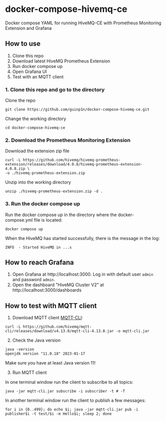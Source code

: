 # docker-compose-hivemq-ce
Docker compose YAML for running HiveMQ-CE with Prometheus Monitoring Extension and Grafana


## How to use

1. Clone this repo
2. Download latest HiveMQ Prometheus Extension
2. Run docker compose up
3. Open Grafana UI
4. Test with an MQTT client

### 1. Clone this repo and go to the directory
Clone the repo
```
git clone https://github.com/guinp1n/docker-compose-hivemq-ce.git
```
Change the working directory
```
cd docker-compose-hivemq-ce
```

### 2. Download the Prometheus Monitoring Extension
Download the extension zip file
```
curl -L https://github.com/hivemq/hivemq-prometheus-extension/releases/download/4.0.8/hivemq-prometheus-extension-4.0.8.zip \
-o ./hivemq-prometheus-extension.zip
```
Unzip into the working directory
```
unzip ./hivemq-prometheus-extension.zip -d .
```

### 3. Run the docker compose up
Run the docker compose up in the directory where the docker-compose.yml file is located:
```
docker compose up
```
When the HiveMQ has started successfully, there is the message in the log:
```
INFO  - Started HiveMQ in ...s
```

## How to reach Grafana
1. Open Grafana at http://localhost:3000. Log in with default user `admin` and password `admin`.
2. Open the dashboard "HiveMQ Cluster V2" at http://localhost:3000/dashboards

## How to test with MQTT client
1. Download MQTT client [MQTT-CLI](https://hivemq.github.io/mqtt-cli/):
```
curl -L https://github.com/hivemq/mqtt-cli/releases/download/v4.13.0/mqtt-cli-4.13.0.jar -o mqtt-cli.jar
```
2. Check the Java version
```
java -version
openjdk version "11.0.18" 2023-01-17
```
Make sure you have at least Java version 11!

3. Run MQTT client

In one terminal window run the client to subscribe to all topics:
```
java -jar mqtt-cli.jar subscribe -i subscriber -t # -T
```

In another terminal window run the client to publish a few messages:
```
for i in {0..499}; do echo $i; java -jar mqtt-cli.jar pub -i publisher$i -t test/$i -m Hello$i; sleep 2; done
```